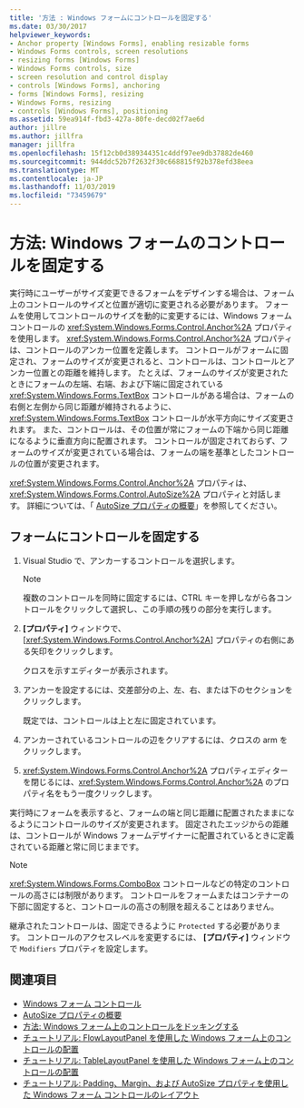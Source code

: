 ```yaml
---
title: '方法 : Windows フォームにコントロールを固定する'
ms.date: 03/30/2017
helpviewer_keywords:
- Anchor property [Windows Forms], enabling resizable forms
- Windows Forms controls, screen resolutions
- resizing forms [Windows Forms]
- Windows Forms controls, size
- screen resolution and control display
- controls [Windows Forms], anchoring
- forms [Windows Forms], resizing
- Windows Forms, resizing
- controls [Windows Forms], positioning
ms.assetid: 59ea914f-fbd3-427a-80fe-decd02f7ae6d
author: jillre
ms.author: jillfra
manager: jillfra
ms.openlocfilehash: 15f12cb0d389344351c4ddf97ee9db37882de460
ms.sourcegitcommit: 944ddc52b7f2632f30c668815f92b378efd38eea
ms.translationtype: MT
ms.contentlocale: ja-JP
ms.lasthandoff: 11/03/2019
ms.locfileid: "73459679"
---
```

# <a name="how-to-anchor-controls-on-windows-forms"></a>方法: Windows フォームのコントロールを固定する

実行時にユーザーがサイズ変更できるフォームをデザインする場合は、フォーム上のコントロールのサイズと位置が適切に変更される必要があります。 フォームを使用してコントロールのサイズを動的に変更するには、Windows フォームコントロールの <xref:System.Windows.Forms.Control.Anchor%2A> プロパティを使用します。 <xref:System.Windows.Forms.Control.Anchor%2A> プロパティは、コントロールのアンカー位置を定義します。 コントロールがフォームに固定され、フォームのサイズが変更されると、コントロールは、コントロールとアンカー位置との距離を維持します。 たとえば、フォームのサイズが変更されたときにフォームの左端、右端、および下端に固定されている <xref:System.Windows.Forms.TextBox> コントロールがある場合は、フォームの右側と左側から同じ距離が維持されるように、<xref:System.Windows.Forms.TextBox> コントロールが水平方向にサイズ変更されます。 また、コントロールは、その位置が常にフォームの下端から同じ距離になるように垂直方向に配置されます。 コントロールが固定されておらず、フォームのサイズが変更されている場合は、フォームの端を基準としたコントロールの位置が変更されます。

<xref:System.Windows.Forms.Control.Anchor%2A> プロパティは、<xref:System.Windows.Forms.Control.AutoSize%2A> プロパティと対話します。 詳細については、「 [AutoSize プロパティの概要](autosize-property-overview.md)」を参照してください。

## <a name="anchor-a-control-on-a-form"></a>フォームにコントロールを固定する

1. Visual Studio で、アンカーするコントロールを選択します。

    > [!NOTE]
    > 複数のコントロールを同時に固定するには、CTRL キーを押しながら各コントロールをクリックして選択し、この手順の残りの部分を実行します。

2. **[プロパティ]** ウィンドウで、[<xref:System.Windows.Forms.Control.Anchor%2A>] プロパティの右側にある矢印をクリックします。

     クロスを示すエディターが表示されます。

3. アンカーを設定するには、交差部分の上、左、右、または下のセクションをクリックします。

     既定では、コントロールは上と左に固定されています。

4. アンカーされているコントロールの辺をクリアするには、クロスの arm をクリックします。

5. <xref:System.Windows.Forms.Control.Anchor%2A> プロパティエディターを閉じるには、<xref:System.Windows.Forms.Control.Anchor%2A> のプロパティ名をもう一度クリックします。

実行時にフォームを表示すると、フォームの端と同じ距離に配置されたままになるようにコントロールのサイズが変更されます。 固定されたエッジからの距離は、コントロールが Windows フォームデザイナーに配置されているときに定義されている距離と常に同じままです。

> [!NOTE]
> <xref:System.Windows.Forms.ComboBox> コントロールなどの特定のコントロールの高さには制限があります。 コントロールをフォームまたはコンテナーの下部に固定すると、コントロールの高さの制限を超えることはありません。

継承されたコントロールは、固定できるように `Protected` する必要があります。 コントロールのアクセスレベルを変更するには、 **[プロパティ]** ウィンドウで `Modifiers` プロパティを設定します。

## <a name="see-also"></a>関連項目

- [Windows フォーム コントロール](index.md)
- [AutoSize プロパティの概要](autosize-property-overview.md)
- [方法: Windows フォーム上のコントロールをドッキングする](how-to-dock-controls-on-windows-forms.md)
- [チュートリアル: FlowLayoutPanel を使用した Windows フォーム上のコントロールの配置](walkthrough-arranging-controls-on-windows-forms-using-a-flowlayoutpanel.md)
- [チュートリアル: TableLayoutPanel を使用した Windows フォーム上のコントロールの配置](walkthrough-arranging-controls-on-windows-forms-using-a-tablelayoutpanel.md)
- [チュートリアル: Padding、Margin、および AutoSize プロパティを使用した Windows フォーム コントロールのレイアウト](windows-forms-controls-padding-autosize.md)
